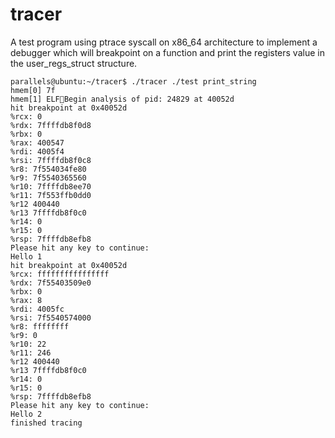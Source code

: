 # tracer 

A test program using ptrace syscall on x86\_64 architecture to implement a debugger which will breakpoint on a function and print the registers value in the user\_regs\_struct structure. 

```
parallels@ubuntu:~/tracer$ ./tracer ./test print_string 
hmem[0] 7f
hmem[1] ELFBegin analysis of pid: 24829 at 40052d
hit breakpoint at 0x40052d
%rcx: 0
%rdx: 7ffffdb8f0d8
%rbx: 0
%rax: 400547
%rdi: 4005f4
%rsi: 7ffffdb8f0c8
%r8: 7f554034fe80
%r9: 7f5540365560
%r10: 7ffffdb8ee70
%r11: 7f553ffb0dd0
%r12 400440
%r13 7ffffdb8f0c0
%r14: 0
%r15: 0
%rsp: 7ffffdb8efb8
Please hit any key to continue: 
Hello 1
hit breakpoint at 0x40052d
%rcx: ffffffffffffffff
%rdx: 7f55403509e0
%rbx: 0
%rax: 8
%rdi: 4005fc
%rsi: 7f5540574000
%r8: ffffffff
%r9: 0
%r10: 22
%r11: 246
%r12 400440
%r13 7ffffdb8f0c0
%r14: 0
%r15: 0
%rsp: 7ffffdb8efb8
Please hit any key to continue: 
Hello 2
finished tracing
```
